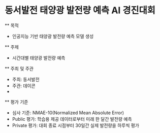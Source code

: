 # 동서발전 태양광 발전량 예측 AI 경진대회
** 목적
- 인공지능 기반 태양광 발전량 예측 모델 생성

** 주제
- 시간대별 태양광 발전량 예측  

** 주최 및 주관
- 주최: 동서발전
- 주관: 데이콘
- 
** 평가 기준
- 심사 기준: NMAE-10(Normalized Mean Absolute Error)
- Public 평가: 학습용 제공 데이터로부터 미래 한 달간 발전량 예측
- Private 평가: 대회 종료 시점부터 30일간 실제 발전량을 하루씩 평가
